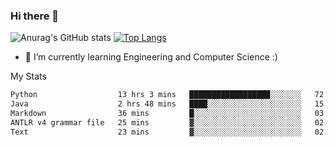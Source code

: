 ### Hi there 👋

![Anurag's GitHub stats](https://github-readme-stats.vercel.app/api?username=MatteoIorio11&show_icons=true&theme=dark) 
[![Top Langs](https://github-readme-stats.vercel.app/api/top-langs/?username=MatteoIorio11&theme=dark)](https://github.com/MatteoIorio11/github-readme-stats)

- 🌱 I’m currently learning Engineering and Computer Science :)

<!--
**MatteoIorio11/MatteoIorio11** is a ✨ _special_ ✨ repository because its `README.md` (this file) appears on your GitHub profile.

Here are some ideas to get you started:

- 🔭 I’m currently working on ...
- 🌱 I’m currently learning ...
- 👯 I’m looking to collaborate on ...
- 🤔 I’m looking for help with ...
- 💬 Ask me about ...
- 📫 How to reach me: ...
- 😄 Pronouns: ...
- ⚡ Fun fact: ...
-->
My Stats
<!--START_SECTION:waka-->

```txt
Python                  13 hrs 3 mins   ██████████████████░░░░░░░   72.32 %
Java                    2 hrs 48 mins   ████░░░░░░░░░░░░░░░░░░░░░   15.59 %
Markdown                36 mins         █░░░░░░░░░░░░░░░░░░░░░░░░   03.41 %
ANTLR v4 grammar file   25 mins         ▓░░░░░░░░░░░░░░░░░░░░░░░░   02.37 %
Text                    23 mins         ▓░░░░░░░░░░░░░░░░░░░░░░░░   02.19 %
```

<!--END_SECTION:waka-->
